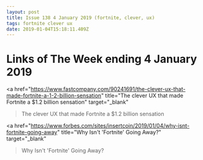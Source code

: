 ```yaml
---
layout: post
title: Issue 138 4 January 2019 (fortnite, clever, ux)
tags: fortnite clever ux
date: 2019-01-04T15:18:11.409Z
---
```

# Links of The Week ending 4 January 2019

<a href="https://www.fastcompany.com/90241691/the-clever-ux-that-made-fortnite-a-1-2-billion-sensation" title="The clever UX that made Fortnite a $1.2 billion sensation" target="_blank"
>The clever UX that made Fortnite a $1.2 billion sensation</a>

<a href="https://www.forbes.com/sites/insertcoin/2019/01/04/why-isnt-fortnite-going-away" title="Why Isn't 'Fortnite' Going Away?" target="_blank"
>Why Isn't 'Fortnite' Going Away?</a>
